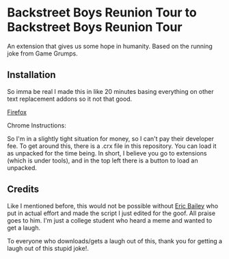 # Backstreet Boys Reunion Tour to Backstreet Boys Reunion Tour

An extension that gives us some hope in humanity. Based on the running joke from Game Grumps.

## Installation

So imma be real I made this in like 20 minutes basing everything on other text replacement addons so it not that good. 

[Firefox](https://addons.mozilla.org/en-US/firefox/addon/covid-19-to-backstreet-boys/)

Chrome Instructions: 

So I'm in a slightly tight situation for money, so I can't pay their developer fee. To get around this, there is a .crx file in this repository. You can load it as unpacked for the time being.
In short, I believe you go to extensions (which is under tools), and in the top left there is a button to load an unpacked.

## Credits

Like I mentioned before, this would not be possible without [Eric Bailey](https://github.com/ericwbailey) who put in actual effort and made the script I just edited for the goof. All praise goes to him. I'm just a college student who heard a meme and wanted to get a laugh.

To everyone who downloads/gets a laugh out of this, thank you for getting a laugh out of this stupid joke!.
